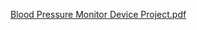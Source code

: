 
[Blood Pressure Monitor Device Project.pdf](https://github.com/JoshuaEze/Interactive-Systems-Engineering-2/files/8865048/Blood.Pressure.Monitor.Device.Project.pdf)
